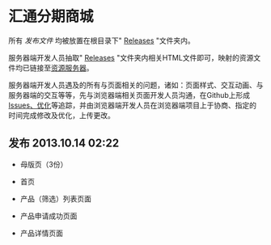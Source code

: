 汇通分期商城
============

所有&nbsp;*发布文件*&nbsp;均被放置在根目录下" [Releases](https://github.com/Huitong-Finance/Mall/tree/master/releases '点击查看') "文件夹内。

服务器端开发人员抽取" [Releases](https://github.com/Huitong-Finance/Mall/tree/master/releases '点击查看') "文件夹内相关HTML文件即可，映射的资源文件均已链接至[资源服务器](http://resource.fenqimall.com/ '点击查看')。

服务器端开发人员遇及的所有与页面相关的问题，诸如：页面样式、交互动画、与服务器端的交互等等，先与浏览器端相关页面开发人员沟通，在Github上形成[Issues、优化](https://github.com/Huitong-Finance/Mall/issues '点击查看')等追踪，并由浏览器端开发人员在浏览器端项目上于协商、指定的时间完成修改及优化，上传更改。

发布 2013.10.14 02:22
------------------------

* 母版页（3份）

* 首页

* 产品（筛选）列表页面

* 产品申请成功页面

* 产品详情页面
	